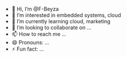 - 👋 Hi, I’m @F-Beyza
- 👀 I’m interested in embedded systems, cloud
- 🌱 I’m currently learning cloud, marketing
- 💞️ I’m looking to collaborate on ...
- 📫 How to reach me ...
- 😄 Pronouns: ...
- ⚡ Fun fact: ...

<!---
F-Beyza/F-Beyza is a ✨ special ✨ repository because its `README.md` (this file) appears on your GitHub profile.
You can click the Preview link to take a look at your changes.
--->
